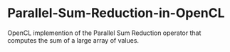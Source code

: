 # Parallel-Sum-Reduction-in-OpenCL
OpenCL implemention of the Parallel Sum Reduction operator that computes the sum of a large array of values.
